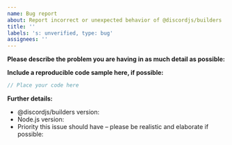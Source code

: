 ```yaml
---
name: Bug report
about: Report incorrect or unexpected behavior of @discordjs/builders
title: ''
labels: 's: unverified, type: bug'
assignees: ''
---
```


<!-- Use Discord for questions: https://discord.gg/djs -->

**Please describe the problem you are having in as much detail as possible:**

**Include a reproducible code sample here, if possible:**

```js
// Place your code here
```

**Further details:**

- @discordjs/builders version:
- Node.js version:
- Priority this issue should have – please be realistic and elaborate if possible:

<!--
Remove the comment and fill out the commit hash if this applies to you:
(While it's not a requirement to test your issue on the dev build, it would make fixing the problem a lot easier for us, so please do so if possible.)

- I have also tested the issue on latest main, commit hash: `xxx`
-->
